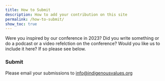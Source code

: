 ```yaml
---
title: How to Submit
description: How to add your contribution on this site
permalink: /how-to-submit/
show_toc: true
---
```

Were you inspired by our conference in 2023? Did you write something or do a podcast or a video refelction on the conference? Would you like us to include it here? If so please see below.

### Submit
Please email your submissions to <info@indigenousvalues.org>